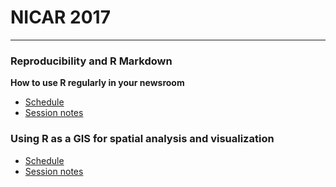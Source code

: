 # NICAR 2017

---

### Reproducibility and R Markdown

**How to use R regularly in your newsroom**

* [Schedule](http://ire.org/events-and-training/event/2702/3078/)
* [Session notes](http://andrewbtran.github.io/NICAR/2017/reproducibility-rmarkdown)


### Using R as a GIS for spatial analysis and visualization

* [Schedule](http://ire.org/events-and-training/event/2702/3083/)
* [Session notes](http://andrewbtran.github.io/NICAR/2017/maps)


